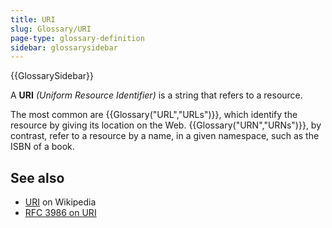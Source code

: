 ```yaml
---
title: URI
slug: Glossary/URI
page-type: glossary-definition
sidebar: glossarysidebar
---
```


{{GlossarySidebar}}

A **URI** _(Uniform Resource Identifier)_ is a string that refers to a resource.

The most common are {{Glossary("URL","URLs")}}, which identify the resource by giving its location on the Web. {{Glossary("URN","URNs")}}, by contrast, refer to a resource by a name, in a given namespace, such as the ISBN of a book.

## See also

- [URI](https://en.wikipedia.org/wiki/URI) on Wikipedia
- [RFC 3986 on URI](https://datatracker.ietf.org/doc/html/rfc3986)
